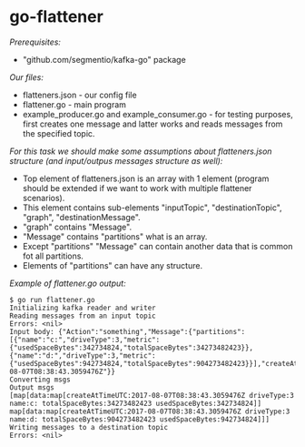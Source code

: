 # go-flattener

*Prerequisites:*
* "github.com/segmentio/kafka-go" package

*Our files:*
* flatteners.json - our config file
* flattener.go - main program
* example_producer.go and example_consumer.go - for testing purposes, first creates one message and latter works and reads messages from the specified topic.

*For this task we should make some assumptions about flatteners.json structure (and input/outpus messages structure as well):*
* Top element of flatteners.json is an array with 1 element (program should be extended if we want to work with multiple flattener scenarios).
* This element contains sub-elements "inputTopic", "destinationTopic", "graph", "destinationMessage".
* "graph" contains "Message".
* "Message" contains "partitions" what is an array.
* Except "partitions" "Message" can contain another data that is common fot all partitions.
* Elements of "partitions" can have any structure.

*Example of flattener.go output:*
```
$ go run flattener.go 
Initializing kafka reader and writer
Reading messages from an input topic
Errors: <nil>
Input body: {"Action":"something","Message":{"partitions":[{"name":"c:","driveType":3,"metric":{"usedSpaceBytes":342734824,"totalSpaceBytes":34273482423}},{"name":"d:","driveType":3,"metric":{"usedSpaceBytes":942734824,"totalSpaceBytes":904273482423}}],"createAtTimeUTC":"2017-08-07T08:38:43.3059476Z"}}
Converting msgs
Output msgs
[map[data:map[createAtTimeUTC:2017-08-07T08:38:43.3059476Z driveType:3 name:c: totalSpaceBytes:34273482423 usedSpaceBytes:342734824]] map[data:map[createAtTimeUTC:2017-08-07T08:38:43.3059476Z driveType:3 name:d: totalSpaceBytes:904273482423 usedSpaceBytes:942734824]]]
Writing messages to a destination topic
Errors: <nil>
```
